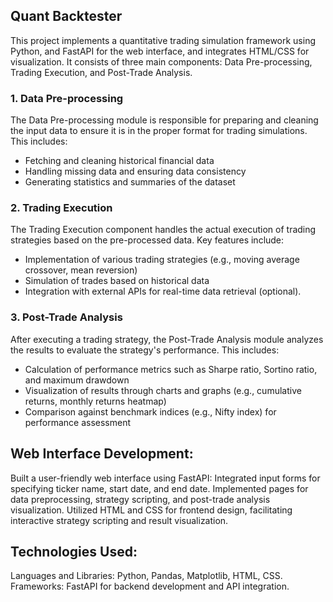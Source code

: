 ## Quant Backtester

This project implements a quantitative trading simulation framework using Python, and FastAPI for the web interface, and integrates HTML/CSS for visualization. It consists of three main components: Data Pre-processing, Trading Execution, and Post-Trade Analysis.

### 1. Data Pre-processing
The Data Pre-processing module is responsible for preparing and cleaning the input data to ensure it is in the proper format for trading simulations. This includes:

- Fetching and cleaning historical financial data
- Handling missing data and ensuring data consistency
- Generating statistics and summaries of the dataset 

### 2. Trading Execution
The Trading Execution component handles the actual execution of trading strategies based on the pre-processed data. Key features include:

- Implementation of various trading strategies (e.g., moving average crossover, mean reversion)
- Simulation of trades based on historical data
- Integration with external APIs for real-time data retrieval (optional).

### 3. Post-Trade Analysis
After executing a trading strategy, the Post-Trade Analysis module analyzes the results to evaluate the strategy's performance. This includes:

- Calculation of performance metrics such as Sharpe ratio, Sortino ratio, and maximum drawdown
- Visualization of results through charts and graphs (e.g., cumulative returns, monthly returns heatmap)
- Comparison against benchmark indices (e.g., Nifty index) for performance assessment

## Web Interface Development:
Built a user-friendly web interface using FastAPI:
Integrated input forms for specifying ticker name, start date, and end date.
Implemented pages for data preprocessing, strategy scripting, and post-trade analysis visualization.
Utilized HTML and CSS for frontend design, facilitating interactive strategy scripting and result visualization.

## Technologies Used:
Languages and Libraries: Python, Pandas, Matplotlib, HTML, CSS.
Frameworks: FastAPI for backend development and API integration.
